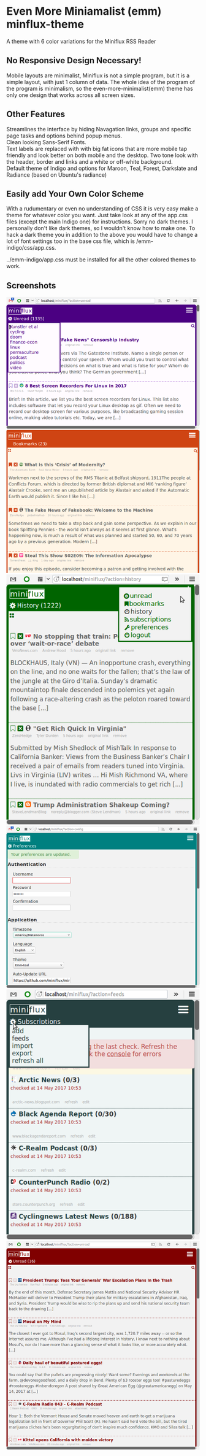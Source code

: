 # Even More Miniamalist (emm) minflux-theme
A theme with 6 color variations for the Miniflux RSS Reader

## No Responsive Design Necessary!  
Mobile layouts are minimalist, Miniflux is not a simple program, but it is a simple layout, with just 1 column of data.  The whole idea of the program of the program is minimalism, so the even-more-minimalist(emm) theme has only one design that works across all screen sizes.  

## Other Features
Streamlines the interface by hiding Navagation links, groups and specific page tasks and options behind popup menus.  
Clean looking Sans-Serif Fonts.  
Text labels are replaced with with big fat icons that are more mobile tap friendly and look better on both mobile and the desktop.  Two tone look with the header, border and links and a white or off-white background.  
Default theme of Indigo and options for Maroon, Teal, Forest, Darkslate and Radiance (based on Ubuntu's radiance)

## Easily add Your Own Color Scheme
With a rudumentary or even no understanding of CSS it is very easy make a theme for whatever color you want.  Just take look at any of the app.css files (except the main Indigo one) for instructions.  Sorry no dark themes.  I personally don't like dark themes, so I wouldn't know how to make one.  To hack a dark theme you in addition to the above you would have to change a lot of font settings too in the base css file, which is /emm-indigo/css/app.css.  

../emm-indigo/app.css must be installed for all the other colored themes to work.

## Screenshots

![indigo theme and groups menu](indigo.theme.groups.menu.png)
![radience theme](radience.theme.png)
![forest theme and main menu](forest.theme.main.menu.png)
![teal theme](teal.theme.png)
![dark slate theme](darkslate.theme.png)
![maroon.theme](maroon.theme.png)
